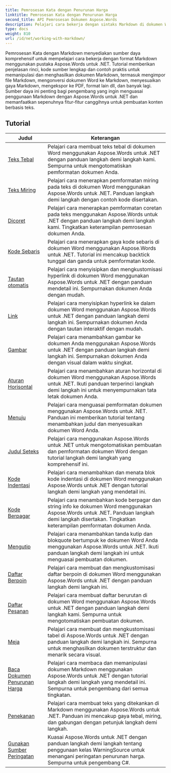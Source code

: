 ```yaml
---
title: Pemrosesan Kata dengan Penurunan Harga
linktitle: Pemrosesan Kata dengan Penurunan Harga
second_title: API Pemrosesan Dokumen Aspose.Words
description: Pelajari cara bekerja dengan sintaks Markdown di dokumen Word menggunakan Aspose.Words untuk .NET dengan tutorial langkah demi langkah dan contoh langsung berikut.
type: docs
weight: 810
url: /id/net/working-with-markdown/
---
```


Pemrosesan Kata dengan Markdown menyediakan sumber daya komprehensif untuk mempelajari cara bekerja dengan format Markdown menggunakan pustaka Aspose.Words untuk .NET. Tutorial memberikan penjelasan rinci, kode sumber lengkap dan contoh praktis untuk memanipulasi dan menghasilkan dokumen Markdown, termasuk mengimpor file Markdown, mengonversi dokumen Word ke Markdown, menyesuaikan gaya Markdown, mengekspor ke PDF, format lain dll, dan banyak lagi. Sumber daya ini penting bagi pengembang yang ingin menguasai penggunaan Markdown dengan Aspose.Words untuk .NET dan memanfaatkan sepenuhnya fitur-fitur canggihnya untuk pembuatan konten berbasis teks.

 ## Tutorial
| Judul | Keterangan |
| --- | --- |
| [Teks Tebal](./bold-text/) | Pelajari cara membuat teks tebal di dokumen Word menggunakan Aspose.Words untuk .NET dengan panduan langkah demi langkah kami. Sempurna untuk mengotomatiskan pemformatan dokumen Anda. |
| [Teks Miring](./italic-text/) | Pelajari cara menerapkan pemformatan miring pada teks di dokumen Word menggunakan Aspose.Words untuk .NET. Panduan langkah demi langkah dengan contoh kode disertakan. |
| [Dicoret](./strikethrough/) | Pelajari cara menerapkan pemformatan coretan pada teks menggunakan Aspose.Words untuk .NET dengan panduan langkah demi langkah kami. Tingkatkan keterampilan pemrosesan dokumen Anda. |
| [Kode Sebaris](./inline-code/) | Pelajari cara menerapkan gaya kode sebaris di dokumen Word menggunakan Aspose.Words untuk .NET. Tutorial ini mencakup backtick tunggal dan ganda untuk pemformatan kode. |
| [Tautan otomatis](./autolink/) | Pelajari cara menyisipkan dan mengkustomisasi hyperlink di dokumen Word menggunakan Aspose.Words untuk .NET dengan panduan mendetail ini. Sempurnakan dokumen Anda dengan mudah. |
| [Link](./link/) | Pelajari cara menyisipkan hyperlink ke dalam dokumen Word menggunakan Aspose.Words untuk .NET dengan panduan langkah demi langkah ini. Sempurnakan dokumen Anda dengan tautan interaktif dengan mudah. |
| [Gambar](./image/) | Pelajari cara menambahkan gambar ke dokumen Anda menggunakan Aspose.Words untuk .NET dengan panduan langkah demi langkah ini. Sempurnakan dokumen Anda dengan visual dalam waktu singkat. |
| [Aturan Horisontal](./horizontal-rule/) | Pelajari cara menambahkan aturan horizontal di dokumen Word menggunakan Aspose.Words untuk .NET. Ikuti panduan terperinci langkah demi langkah ini untuk menyempurnakan tata letak dokumen Anda. |
| [Menuju](./heading/) | Pelajari cara menguasai pemformatan dokumen menggunakan Aspose.Words untuk .NET. Panduan ini memberikan tutorial tentang menambahkan judul dan menyesuaikan dokumen Word Anda. |
| [Judul Seteks](./setext-heading/) | Pelajari cara menggunakan Aspose.Words untuk .NET untuk mengotomatiskan pembuatan dan pemformatan dokumen Word dengan tutorial langkah demi langkah yang komprehensif ini. |
| [Kode Indentasi](./indented-code/) | Pelajari cara menambahkan dan menata blok kode indentasi di dokumen Word menggunakan Aspose.Words untuk .NET dengan tutorial langkah demi langkah yang mendetail ini. |
| [Kode Berpagar](./fenced-code/) | Pelajari cara menambahkan kode berpagar dan string info ke dokumen Word menggunakan Aspose.Words untuk .NET. Panduan langkah demi langkah disertakan. Tingkatkan keterampilan pemformatan dokumen Anda. |
| [Mengutip](./quote/) | Pelajari cara menambahkan tanda kutip dan blokquote bertumpuk ke dokumen Word Anda menggunakan Aspose.Words untuk .NET. Ikuti panduan langkah demi langkah ini untuk menguasai pembuatan dokumen. |
| [Daftar Berpoin](./bulleted-list/) | Pelajari cara membuat dan mengkustomisasi daftar berpoin di dokumen Word menggunakan Aspose.Words untuk .NET dengan panduan langkah demi langkah ini. |
| [Daftar Pesanan](./ordered-list/) | Pelajari cara membuat daftar berurutan di dokumen Word menggunakan Aspose.Words untuk .NET dengan panduan langkah demi langkah kami. Sempurna untuk mengotomatiskan pembuatan dokumen. |
| [Meja](./table/) | Pelajari cara membuat dan mengkustomisasi tabel di Aspose.Words untuk .NET dengan panduan langkah demi langkah ini. Sempurna untuk menghasilkan dokumen terstruktur dan menarik secara visual. |
| [Baca Dokumen Penurunan Harga](./read-markdown-document/) | Pelajari cara membaca dan memanipulasi dokumen Markdown menggunakan Aspose.Words untuk .NET dengan tutorial langkah demi langkah yang mendetail ini. Sempurna untuk pengembang dari semua tingkatan. |
| [Penekanan](./emphases/) | Pelajari cara membuat teks yang ditekankan di Markdown menggunakan Aspose.Words untuk .NET. Panduan ini mencakup gaya tebal, miring, dan gabungan dengan petunjuk langkah demi langkah. |
| [Gunakan Sumber Peringatan](./use-warning-source/) | Kuasai Aspose.Words untuk .NET dengan panduan langkah demi langkah tentang penggunaan kelas WarningSource untuk menangani peringatan penurunan harga. Sempurna untuk pengembang C#. |